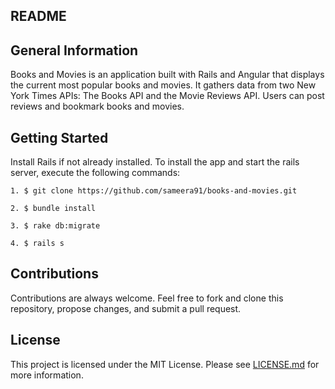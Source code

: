 ## README

## General Information 

Books and Movies is an application built with Rails and Angular that displays the current most popular books and movies. It gathers data from two New York Times APIs: The Books API and the Movie Reviews API. Users can post reviews and bookmark books and movies.

## Getting Started

Install Rails if not already installed. To install the app and start the rails server, execute the following commands: 

```
1. $ git clone https://github.com/sameera91/books-and-movies.git

2. $ bundle install

3. $ rake db:migrate

4. $ rails s
```

## Contributions 

Contributions are always welcome. Feel free to fork and clone this repository, propose changes, and submit a pull request.

## License

This project is licensed under the MIT License. Please see [LICENSE.md](LICENSE.md) for more information.